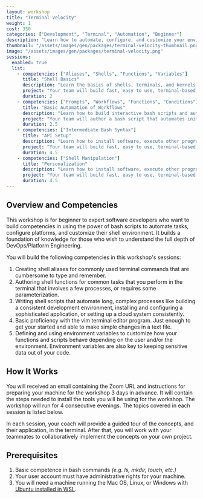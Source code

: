 ```yaml
---
layout: workshop
title: "Terminal Velocity"
weight: 1
cost: 350
categories: ["Development", "Terminal", "Automation", "Beginner"]
description: "Learn how to automate, configure, and customize your environment and applications with shell scripts."
thumbnail: "/assets/images/gen/packages/terminal-velocity-thumbnail.png"
image: "/assets/images/gen/packages/terminal-velocity.png"
sessions:
  enabled: true
  list:
    - competencies: ["Aliases", "Shells", "Functions", "Variables"]
      title: "Shell Basics"
      description: "Learn the basics of shells, terminals, and kernels. Make your shell environment work for you by defining aliases and functions."
      project: "Your team will build fast, easy to use, terminal-based REST client functions for testing APIs"
      duration: 2
    - competencies: ["Prompts", "Workflows", "Functions", "Conditions"]
      title: "Basic Automation of Workflows"
      description: "Learn how to build interactive bash scripts and automate complex workflows."
      project: "Your team will author a bash script that automates initializing a new git repository, downloads the correct .gitignore, and configures a Github remote origin."
      duration: 2.5
    - competencies: ["Intermediate Bash Syntax"]
      title: "API Setup"
      description: "Learn how to install software, execute other programs, redirect I/O, and configure a database with a Bash script."
      project: "Your team will build fast, easy to use, terminal-based REST client functions for testing APIs"
      duration: 4.5
    - competencies: ["Shell Manipulation"]
      title: "Personalization"
      description: "Learn how to install software, execute other programs, redirect I/O, and configure a database with a Bash script."
      project: "Your team will build fast, easy to use, terminal-based REST client functions for testing APIs"
      duration: 4.5
---
```


## Overview and Competencies

This workshop is for beginner to expert software developers who want to build competencies in using the power of bash scripts to automate tasks, configure platforms, and customize their shell environment. It builds a foundation of knowledge for those who wish to understand the full depth of DevOps/Platform Engineering.

You will build the following competencies in this workshop's sessions:

1.  Creating shell aliases for commonly used terminal commands that are cumbersome to type and remember.
2.  Authoring shell functions for common tasks that you perform in the terminal that involves a few processes, or requires some parameterization.
3.  Writing shell scripts that automate long, complex processes like building a consistent development environment, installing and configuring a sophisticated application, or setting up a cloud system consistently.
4.  Basic proficiency with the vim terminal editor program. Just enough to get your started and able to make simple changes in a text file.
5. Defining and using environment variables to customize how your functions and scripts behave depending on the user and/or the environment. Environment variables are also key to keeping sensitive data out of your code.


## How It Works

You will received an email containing the Zoom URL and instructions for preparing your machine for the workshop 3 days in advance. It will contain the steps needed to install the tools you will be using for the workshop. The workshop will run for 4 consecutive evenings. The topics covered in each session is listed below.

In each session, your coach will provide a guided tour of the concepts, and their application, in the terminal. After that, you will work with your teammates to collaboratively implement the concepts on your own project.

## Prerequisites

1. Basic competence in bash commands _(e.g. ls, mkdir, touch, etc.)_
2. Your user account must have administrative rights for your machine.
3. You will need a machine running the Mac OS, Linux, or Windows with [Ubuntu installed in WSL](https://learn.microsoft.com/en-us/windows/wsl/install).



